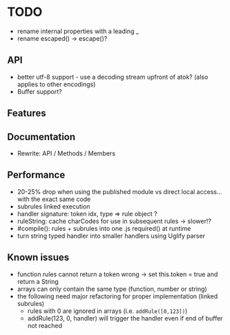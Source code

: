 # TODO

* rename internal properties with a leading _
* rename escaped() -> escape()?

## API

* better utf-8 support - use a decoding stream upfront of atok? (also applies to other encodings)
* Buffer support?

## Features


## Documentation

* Rewrite: API / Methods / Members

## Performance

* 20-25% drop when using the published module vs direct local access... with the exact same code
* subrules linked execution
* handler signature: token idx, type => rule object ?
* ruleString: cache charCodes for use in subsequent rules -> slower!?
* #compile(): rules + subrules into one .js required() at runtime
* turn string typed handler into smaller handlers using Uglify parser

## Known issues

* function rules cannot return a token
	wrong -> set this.token = true and return a String
* arrays can only contain the same type (function, number or string)
* the following need major refactoring for proper implementation (linked subrules)
	* rules with 0 are ignored in arrays (i.e. `addRule([0,123])`)
	* addRule(123, 0, handler) will trigger the handler even if end of buffer not reached